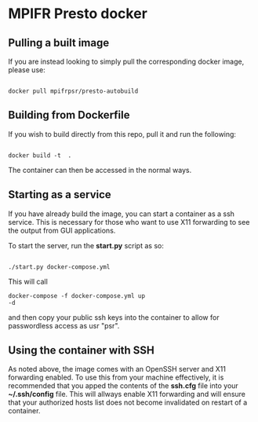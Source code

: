 MPIFR Presto docker
===================

Pulling a built image
---------------------

If you are instead looking to simply pull the corresponding docker image, please use:

<pre><code> 
docker pull mpifrpsr/presto-autobuild
</code></pre>

Building from Dockerfile
------------------------

If you wish to build directly from this repo, pull it and run the following:

<pre><code>
docker build -t <desired name for image> .
</code></pre>

The container can then be accessed in the normal ways.

Starting as a service
---------------------

If you have already build the image, you can start a container as a ssh service. This is necessary for those who want to use X11 forwarding to see the output from GUI applications.

To start the server, run the **start.py** script as so:

<pre><code>
./start.py docker-compose.yml
</code></pre>

This will call <pre><code>docker-compose -f docker-compose.yml up -d</code></pre> and then copy your public ssh keys into the container to allow for passwordless access as usr "psr".

Using the container with SSH
----------------------------

As noted above, the image comes with an OpenSSH server and X11 forwarding enabled. To use this from your machine effectively, it is recommended that you apped the contents of the **ssh.cfg** file into your **~/.ssh/config** file. This will allways enable X11 forwarding and will ensure that your authorized hosts list does not become invalidated on restart of a container.



